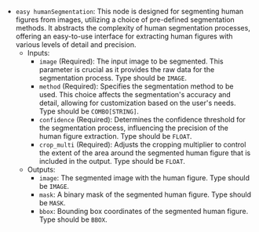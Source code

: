 - `easy humanSegmentation`: This node is designed for segmenting human figures from images, utilizing a choice of pre-defined segmentation methods. It abstracts the complexity of human segmentation processes, offering an easy-to-use interface for extracting human figures with various levels of detail and precision.
    - Inputs:
        - `image` (Required): The input image to be segmented. This parameter is crucial as it provides the raw data for the segmentation process. Type should be `IMAGE`.
        - `method` (Required): Specifies the segmentation method to be used. This choice affects the segmentation's accuracy and detail, allowing for customization based on the user's needs. Type should be `COMBO[STRING]`.
        - `confidence` (Required): Determines the confidence threshold for the segmentation process, influencing the precision of the human figure extraction. Type should be `FLOAT`.
        - `crop_multi` (Required): Adjusts the cropping multiplier to control the extent of the area around the segmented human figure that is included in the output. Type should be `FLOAT`.
    - Outputs:
        - `image`: The segmented image with the human figure. Type should be `IMAGE`.
        - `mask`: A binary mask of the segmented human figure. Type should be `MASK`.
        - `bbox`: Bounding box coordinates of the segmented human figure. Type should be `BBOX`.
